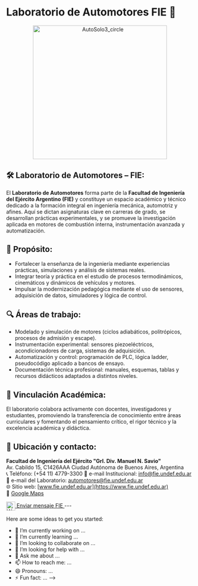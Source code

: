 # Laboratorio de Automotores FIE 👋

<div align="center">
  <img width="360" height="360" alt="AutoSolo3_circle" src="https://github.com/user-attachments/assets/38627ca5-195e-4675-b25b-05d910e9b540" />
</div>

## 🛠️ Laboratorio de Automotores – FIE:

El **Laboratorio de Automotores** forma parte de la **Facultad de Ingeniería del Ejército Argentino (FIE)** y constituye un espacio académico y
técnico dedicado a la formación integral en ingeniería mecánica, automotriz y afines. Aquí se dictan asignaturas clave en carreras de grado, se 
desarrollan prácticas experimentales, y se promueve la investigación aplicada en motores de combustión interna, instrumentación avanzada y automatización.

## 🎯 Propósito:
- Fortalecer la enseñanza de la ingeniería mediante experiencias prácticas, simulaciones y análisis de sistemas reales.
- Integrar teoría y práctica en el estudio de procesos termodinámicos, cinemáticos y dinámicos de vehículos y motores.
- Impulsar la modernización pedagógica mediante el uso de sensores, adquisición de datos, simuladores y lógica de control.
  
## 🔍 Áreas de trabajo:
- Modelado y simulación de motores (ciclos adiabáticos, politrópicos, procesos de admisión y escape).
- Instrumentación experimental: sensores piezoeléctricos, acondicionadores de carga, sistemas de adquisición.
- Automatización y control: programación de PLC, lógica ladder, pseudocódigo aplicado a bancos de ensayo.
- Documentación técnica profesional: manuales, esquemas, tablas y recursos didácticos adaptados a distintos niveles.
  
## 🤝 Vinculación Académica:
El laboratorio colabora activamente con docentes, investigadores y estudiantes, promoviendo la transferencia de conocimiento entre áreas curriculares 
y fomentando el pensamiento crítico, el rigor técnico y la excelencia académica y didáctica.

## 📍 Ubicación y contacto:
**Facultad de Ingeniería del Ejército "Grl. Div. Manuel N. Savio"**  
Av. Cabildo 15, C1426AAA Ciudad Autónoma de Buenos Aires, Argentina  
📞 Teléfono: (+54 11) 4779-3300
📧 e-mail Institucional: [info@fie.undef.edu.ar](mailto:info@fie.undef.edu.ar)  
📧 e-mail del Laboratorio: [automotores@fie.undef.edu.ar](mailto:automotores@fie.undef.edu.ar)  
🌐 Sitio web: [www.fie.undef.edu.ar](https://www.fie.undef.edu.ar)  
📌 [Google Maps](https://www.google.com/maps?q=Av.+Cabildo+15,+C1426+Ciudad+Aut%C3%B3noma+de+Buenos+Aires,+Argentina)  

<a href="https://web.whatsapp.com/send?phone=5491138569689&text=Hola%2C+quisiera+consultar+sobre+el+Laboratorio+de+Automotores." target="_blank">
  <img src="https://img.icons8.com/color/48/whatsapp--v1.png" alt="WhatsApp" width="24" height="24" style="vertical-align:middle;"/> Enviar mensaje FIE
</a>  
---  










Here are some ideas to get you started:

- 🔭 I’m currently working on ...
- 🌱 I’m currently learning ...
- 👯 I’m looking to collaborate on ...
- 🤔 I’m looking for help with ...
- 💬 Ask me about ...
- 📫 How to reach me: ...
- 😄 Pronouns: ...
- ⚡ Fun fact: ...
-->
